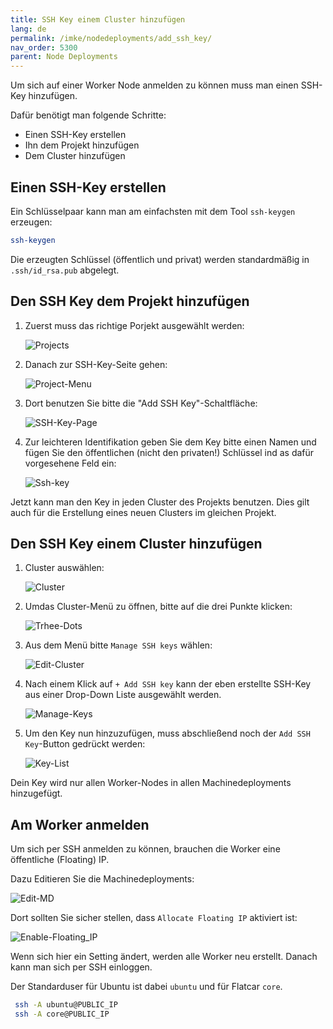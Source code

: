 ```yaml
---
title: SSH Key einem Cluster hinzufügen
lang: de
permalink: /imke/nodedeployments/add_ssh_key/
nav_order: 5300
parent: Node Deployments
---
```


Um sich auf einer Worker Node anmelden zu können muss man einen SSH-Key hinzufügen.

Dafür benötigt man folgende Schritte:

- Einen SSH-Key erstellen
- Ihn dem Projekt hinzufügen
- Dem Cluster hinzufügen

## Einen SSH-Key erstellen

Ein Schlüsselpaar kann man am einfachsten mit dem Tool `ssh-keygen` erzeugen:

```bash
ssh-keygen
```

Die erzeugten Schlüssel (öffentlich und privat) werden standardmäßig in `.ssh/id_rsa.pub` abgelegt.

## Den SSH Key dem Projekt hinzufügen

1. Zuerst muss das richtige Porjekt ausgewählt werden:

    ![Projects](projects.png)

2. Danach zur SSH-Key-Seite gehen:

    ![Project-Menu](project-menu.png)

3. Dort benutzen Sie bitte die "Add SSH Key"-Schaltfläche:

    ![SSH-Key-Page](ssh-key-page.png)

4. Zur leichteren Identifikation geben Sie dem Key bitte einen Namen und fügen Sie den öffentlichen (nicht den privaten!)
   Schlüssel ind as dafür vorgesehene Feld ein:

    ![Ssh-key](ssh-key.png)

Jetzt kann man den Key in jeden Cluster des Projekts benutzen.
Dies gilt auch für die Erstellung eines neuen Clusters im gleichen Projekt.

## Den SSH Key einem Cluster hinzufügen

1. Cluster auswählen:

    ![Cluster](clusters.png)

2. Umdas Cluster-Menü zu öffnen, bitte auf die drei Punkte klicken:

    ![Trhee-Dots](three-dots.png)

3. Aus dem Menü bitte `Manage SSH keys` wählen:

    ![Edit-Cluster](manage-ssh-keys.png)

4. Nach einem Klick auf `+ Add SSH key` kann der eben erstellte SSH-Key aus einer Drop-Down Liste ausgewählt werden.

    ![Manage-Keys](manage-keys.png)

5. Um den Key nun hinzuzufügen, muss abschließend noch der `Add SSH Key`-Button gedrückt werden:

    ![Key-List](key-list.png)

Dein Key wird nur allen Worker-Nodes in allen Machinedeployments hinzugefügt.

## Am Worker anmelden

Um sich per SSH anmelden zu können, brauchen die Worker eine öffentliche (Floating) IP.

Dazu Editieren Sie die Machinedeployments:

![Edit-MD](Edit_machine_deployment.png)

Dort sollten Sie sicher stellen, dass `Allocate Floating IP` aktiviert ist:

![Enable-Floating_IP](enable-FIP.png)

Wenn sich hier ein Setting ändert, werden alle Worker neu erstellt. Danach kann man sich per SSH einloggen.

Der Standarduser für Ubuntu ist dabei `ubuntu` und für Flatcar `core`.

```bash
 ssh -A ubuntu@PUBLIC_IP
 ssh -A core@PUBLIC_IP
```
